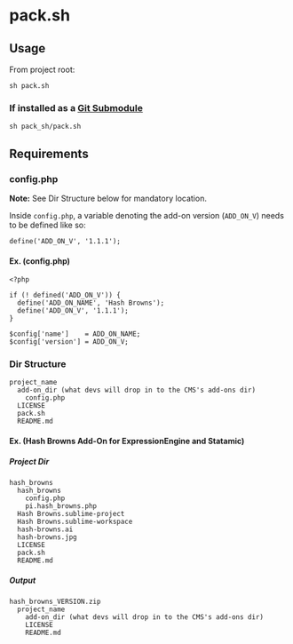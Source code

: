 # pack.sh
## Usage
From project root:

    sh pack.sh
    
### If installed as a [Git Submodule](http://git-scm.com/book/en/Git-Tools-Submodules)
    sh pack_sh/pack.sh

## Requirements
### config.php
**Note:** See Dir Structure below for mandatory location.

Inside `config.php`, a variable denoting the add-on version (`ADD_ON_V`) needs to be defined like so:

    define('ADD_ON_V', '1.1.1');

#### Ex. (config.php)
    <?php

    if (! defined('ADD_ON_V')) {
      define('ADD_ON_NAME', 'Hash Browns');
      define('ADD_ON_V', '1.1.1');
    }

    $config['name']    = ADD_ON_NAME;
    $config['version'] = ADD_ON_V;

### Dir Structure
    project_name
      add-on_dir (what devs will drop in to the CMS's add-ons dir)
        config.php
      LICENSE
      pack.sh
      README.md

#### Ex. (Hash Browns Add-On for ExpressionEngine and Statamic)
##### Project Dir
    hash_browns
      hash_browns
        config.php
        pi.hash_browns.php
      Hash Browns.sublime-project
      Hash Browns.sublime-workspace
      hash-browns.ai
      hash-browns.jpg
      LICENSE
      pack.sh
      README.md

##### Output
    hash_browns_VERSION.zip
      project_name
        add-on_dir (what devs will drop in to the CMS's add-ons dir)
        LICENSE
        README.md